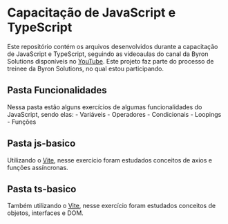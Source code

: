 # Capacitação de JavaScript e TypeScript

Este repositório contém os arquivos desenvolvidos durante a capacitação de JavaScript e TypeScript, seguindo as videoaulas do canal da Byron Solutions disponíveis no [YouTube](https://youtube.com/playlist?list=PLc77ERAwzB_0-C3oGJm0y-HPBf2dWS7UL&si=kxLho3rFnarqxS1V). Este projeto faz parte do processo de treinee da Byron Solutions, no qual estou participando.

## Pasta Funcionalidades
Nessa pasta estão alguns exercícios de algumas funcionalidades do JavaScript, sendo elas:
    - Variáveis
    - Operadores
    - Condicionais
    - Loopings
    - Funções

## Pasta js-basico
Utilizando o [Vite](https://vitejs.dev), nesse exercício foram estudados conceitos de axios e funções assíncronas.

## Pasta ts-basico
Também utilizando o [Vite](https://vitejs.dev), nesse exercício foram estudados conceitos de objetos, interfaces e DOM.
